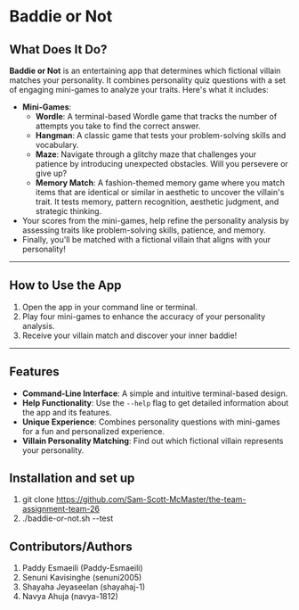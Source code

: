 # Baddie or Not 

## What Does It Do?
**Baddie or Not** is an entertaining app that determines which fictional villain matches your personality. It combines personality quiz questions with a set of engaging mini-games to analyze your traits. Here's what it includes:

- **Mini-Games**:
    - **Wordle**: A terminal-based Wordle game that tracks the number of attempts you take to find the correct answer.
    - **Hangman**: A classic game that tests your problem-solving skills and vocabulary.
    - **Maze**: Navigate through a glitchy maze that challenges your patience by introducing unexpected obstacles. Will you persevere or give up?
    - **Memory Match**: A fashion-themed memory game where you match items that are identical or similar in aesthetic to uncover the villain's trait. It tests memory, pattern recognition, aesthetic judgment, and strategic thinking.
- Your scores from the mini-games, help refine the personality analysis by assessing traits like problem-solving skills, patience, and memory.
- Finally, you'll be matched with a fictional villain that aligns with your personality!

---

## How to Use the App
1. Open the app in your command line or terminal.
2. Play four mini-games to enhance the accuracy of your personality analysis.
3. Receive your villain match and discover your inner baddie!

---

## Features
- **Command-Line Interface**: A simple and intuitive terminal-based design.
- **Help Functionality**: Use the `--help` flag to get detailed information about the app and its features.
- **Unique Experience**: Combines personality questions with mini-games for a fun and personalized experience.
- **Villain Personality Matching**: Find out which fictional villain represents your personality.

## Installation and set up 
1. git clone https://github.com/Sam-Scott-McMaster/the-team-assignment-team-26
2. ./baddie-or-not.sh --test

## Contributors/Authors
1. Paddy Esmaeili (Paddy-Esmaeili)
2. Senuni Kavisinghe (senuni2005)
3. Shayaha Jeyaseelan (shayahaj-1)
4. Navya Ahuja (navya-1812)
